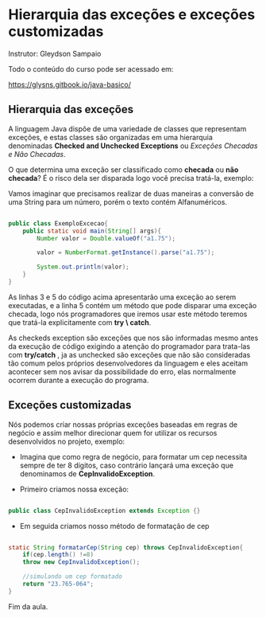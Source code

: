 # Hierarquia das exceções e exceções customizadas
Instrutor: Gleydson Sampaio

Todo o conteúdo do curso pode ser acessado em:

https://glysns.gitbook.io/java-basico/

## Hierarquia das exceções 

A linguagem Java dispõe de uma variedade de classes que representam exceções, e estas classes são organizadas em uma hierarquia denominadas **Checked and Unchecked Exceptions** ou *Exceções Checadas e Não Checadas*.

O que determina uma exceção ser classificado como **checada** ou **não checada**?
É o risco dela ser disparada logo você precisa tratá-la, exemplo: 

Vamos imaginar que precisamos realizar de duas maneiras a conversão de uma String para um número, porém o texto contém Alfanuméricos.

```java

public class ExemploExcecao{
    public static void main(String[] args){
        Number valor = Double.valueOf("a1.75");

        valor = NumberFormat.getInstance().parse("a1.75");

        System.out.println(valor);
    }
}
```

As linhas 3 e 5 do código acima apresentarão uma exceção ao serem executadas, e a linha 5 contém um método que pode disparar uma exceção checada, logo nós programadores que iremos usar este método teremos que tratá-la explicitamente com **try \ catch**.

As checkeds exception são exceções que nos são informadas mesmo antes da execução de código exigindo a atenção do programador para trata-las com **try/catch** , ja as unchecked são exceções que não são consideradas tão comum pelos próprios desenvolvedores da linguagem e eles aceitam acontecer sem nos avisar da possibilidade do erro, elas normalmente ocorrem durante a execução do programa.

## Exceções customizadas

Nós podemos criar nossas próprias exceções baseadas em regras de negócio e assim melhor direcionar quem for utilizar os recursos desenvolvidos no projeto, exemplo:

* Imagina que como regra de negócio, para formatar um cep necessita sempre de ter 8 dígitos, caso contrário lançará uma exceção que denominamos de **CepInvalidoException**.

* Primeiro criamos nossa exceção:

```java

public class CepInvalidoException extends Exception {}
```

* Em seguida criamos nosso método de formatação de cep

```java

static String formatarCep(String cep) throws CepInvalidoException{
    if(cep.length() !=8)
    throw new CepInvalidoException();

    //simulando um cep formatado
    return "23.765-064";
}
```

Fim da aula.
